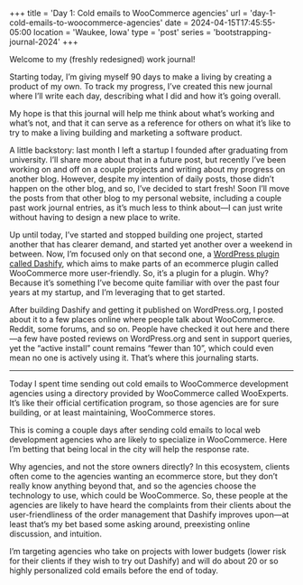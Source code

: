 +++
title = 'Day 1: Cold emails to WooCommerce agencies'
url = 'day-1-cold-emails-to-woocommerce-agencies'
date = 2024-04-15T17:45:55-05:00
location = 'Waukee, Iowa'
type = 'post'
series = 'bootstrapping-journal-2024'
+++

Welcome to my (freshly redesigned) work journal!

Starting today, I’m giving myself 90 days to make a living by creating a product of my own. To track my progress, I’ve created this new journal where I’ll write each day, describing what I did and how it’s going overall.

My hope is that this journal will help me think about what’s working and what’s not, and that it can serve as a reference for others on what it’s like to try to make a living building and marketing a software product.

A little backstory: last month I left a startup I founded after graduating from university. I’ll share more about that in a future post, but recently I’ve been working on and off on a couple projects and writing about my progress on another blog. However, despite my intention of daily posts, those didn’t happen on the other blog, and so, I’ve decided to start fresh! Soon I’ll move the posts from that other blog to my personal website, including a couple past work journal entries, as it’s much less to think about—I can just write without having to design a new place to write.

Up until today, I’ve started and stopped building one project, started another that has clearer demand, and started yet another over a weekend in between. Now, I’m focused only on that second one, a [WordPress plugin called Dashify](https://wordpress.org/plugins/dashify/), which aims to make parts of an ecommerce plugin called WooCommerce more user-friendly. So, it’s a plugin for a plugin. Why? Because it’s something I’ve become quite familiar with over the past four years at my startup, and I’m leveraging that to get started.

After building Dashify and getting it published on WordPress.org, I posted about it to a few places online where people talk about WooCommerce. Reddit, some forums, and so on. People have checked it out here and there—a few have posted reviews on WordPress.org and sent in support queries, yet the “active install” count remains “fewer than 10”, which could even mean no one is actively using it. That’s where this journaling starts.

---

Today I spent time sending out cold emails to WooCommerce development agencies using a directory provided by WooCommerce called WooExperts. It’s like their official certification program, so those agencies are for sure building, or at least maintaining, WooCommerce stores.

This is coming a couple days after sending cold emails to local web development agencies who are likely to specialize in WooCommerce. Here I’m betting that being local in the city will help the response rate.

Why agencies, and not the store owners directly? In this ecosystem, clients often come to the agencies wanting an ecommerce store, but they don’t really know anything beyond that, and so the agencies choose the technology to use, which could be WooCommerce. So, these people at the agencies are likely to have heard the complaints from their clients about the user-friendliness of the order management that Dashify improves upon—at least that’s my bet based some asking around, preexisting online discussion, and intuition.

I’m targeting agencies who take on projects with lower budgets (lower risk for their clients if they wish to try out Dashify) and will do about 20 or so highly personalized cold emails before the end of today.
